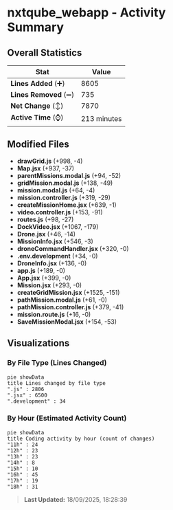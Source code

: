 # nxtqube_webapp - Activity Summary 

## Overall Statistics

| Stat                   | Value                                                             |
| ---------------------- | ----------------------------------------------------------------- |
| **Lines Added** (➕)   | 8605                                          |
| **Lines Removed** (➖) | 735                                        |
| **Net Change** (↕)    | 7870                |
| **Active Time** (⌚)   | 213 minutes |


## Modified Files
- **drawGrid.js** (+998, -4)
- **Map.jsx** (+937, -37)
- **parentMissions.modal.js** (+94, -52)
- **gridMission.modal.js** (+138, -49)
- **mission.modal.js** (+64, -4)
- **mission.controller.js** (+319, -29)
- **createMissionHome.jsx** (+639, -1)
- **video.controller.js** (+153, -91)
- **routes.js** (+98, -27)
- **DockVideo.jsx** (+1067, -179)
- **Drone.jsx** (+46, -14)
- **MissionInfo.jsx** (+546, -3)
- **droneCommandHandler.jsx** (+320, -0)
- **.env.development** (+34, -0)
- **DroneInfo.jsx** (+136, -0)
- **app.js** (+189, -0)
- **App.jsx** (+399, -0)
- **Mission.jsx** (+293, -0)
- **createGridMission.jsx** (+1525, -151)
- **pathMission.modal.js** (+61, -0)
- **pathMission.controller.js** (+379, -41)
- **mission.route.js** (+16, -0)
- **SaveMissionModal.jsx** (+154, -53)

## Visualizations

### By File Type (Lines Changed)

```mermaid
pie showData
title Lines changed by file type
".js" : 2806
".jsx" : 6500
".development" : 34
```

### By Hour (Estimated Activity Count)

```mermaid
pie showData
title Coding activity by hour (count of changes)
"11h" : 24
"12h" : 23
"13h" : 23
"14h" : 8
"15h" : 10
"16h" : 45
"17h" : 19
"18h" : 31
```


> **Last Updated:** 18/09/2025, 18:28:39